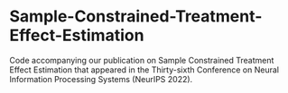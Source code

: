 # Sample-Constrained-Treatment-Effect-Estimation
Code accompanying our publication on Sample Constrained Treatment Effect Estimation that appeared in the Thirty-sixth Conference on Neural Information Processing Systems (NeurIPS 2022). 
